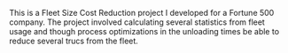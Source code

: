 This is a Fleet Size Cost Reduction project I developed for a Fortune 500 company.  The project involved calculating several statistics from fleet usage and though process optimizations in the unloading times be able to reduce several trucs from the fleet.

